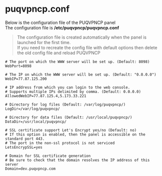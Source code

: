 # puqvpncp.conf

Below is the configuration file of the PUQVPNCP panel  
The configuration file is **/etc/puqvpncp/puqvpncp.conf**

>The configuration file is created automatically when the panel is launched for the first time.  
If you need to recreate the config file with default options then delete the old config file and reload PUQVPNCP

```
# The port on which the WWW server will be set up. (Default: 8098)
WebPort=8098
```

```
# The IP on which the WWW server will be set up. (Default: "0.0.0.0")
WebIP=77.87.125.200
```

```
# IP address from which you can login to the web console.
# Supports multiple IPs delimited by comma. (Default: 0.0.0.0)
AllowedWebIP=77.87.125.4,5.173.33.221
```

```
# Directory for log files (Default: /var/log/puqvpncp/)
LogDir=/var/log/puqvpncp/
```

```
# Directory for data files (Default: /usr/local/puqvpncp/)
DataDir=/usr/local/puqvpncp/
```

```
# SSL certificate support Let's Encrypt yes/no (Default: no)
# If this option is enabled, then the panel is accessible on the standard port 443.
# The port in the non-ssl protocol is not serviced 
LetsEncrypSSL=yes
```

```
# Domain for SSL certificate generation 
# Be sure to check that the domain resolves the IP address of this server 
Domain=dev.puqvpncp.com
```
